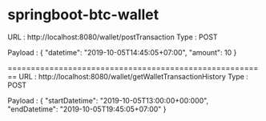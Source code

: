 # springboot-btc-wallet

URL : http://localhost:8080/wallet/postTransaction
Type : POST 

Payload :
{
"datetime": "2019-10-05T14:45:05+07:00",
"amount": 10
}

========================================================
URL : http://localhost:8080/wallet/getWalletTransactionHistory
Type : POST 

Payload :
{
"startDatetime": "2019-10-05T13:00:00+00:000",
"endDatetime": "2019-10-05T19:45:05+07:00"
}
